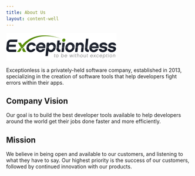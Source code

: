 ```yaml
---
title: About Us
layout: content-well
---
```


![Exceptionless Logo](/assets/img/exceptionless-logoBLK-300x75.png)

Exceptionless is a privately-held software company, established in 2013, specializing in the creation of software tools that help developers fight errors within their apps.

Company Vision
--------------

Our goal is to build the best developer tools available to help developers around the world get their jobs done faster and more efficiently.

Mission
-------

We believe in being open and available to our customers, and listening to what they have to say. Our highest priority is the success of our customers,
followed by continued innovation with our products.
